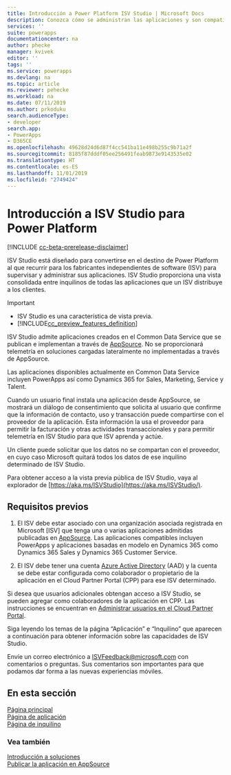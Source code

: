```yaml
---
title: Introducción a Power Platform ISV Studio | Microsoft Docs
description: Conozca cómo se administran las aplicaciones y son compatibles a través del portal de ISV Studio.
services: ''
suite: powerapps
documentationcenter: na
author: phecke
manager: kvivek
editor: ''
tags: ''
ms.service: powerapps
ms.devlang: na
ms.topic: article
ms.reviewer: pehecke
ms.workload: na
ms.date: 07/11/2019
ms.author: prkoduku
search.audienceType:
- developer
search.app:
- PowerApps
- D365CE
ms.openlocfilehash: 49628d24d6d87f4cc541ba11e498b255c9b71a2f
ms.sourcegitcommit: 8185f87dddf05ee256491feab9873e9143535e02
ms.translationtype: HT
ms.contentlocale: es-ES
ms.lasthandoff: 11/01/2019
ms.locfileid: "2749424"
---
```

# <a name="introduction-to-isv-studio-for-the-power-platform"></a>Introducción a ISV Studio para Power Platform

[!INCLUDE [cc-beta-prerelease-disclaimer](../../includes/cc-beta-prerelease-disclaimer.md)]

ISV Studio está diseñado para convertirse en el destino de Power Platform al que recurrir para los fabricantes independientes de software (ISV) para supervisar y administrar sus aplicaciones. ISV Studio proporciona una vista consolidada entre inquilinos de todas las aplicaciones que un ISV distribuye a los clientes.

> [!IMPORTANT]
>
> - ISV Studio es una característica de vista previa.
> - [!INCLUDE[cc_preview_features_definition](../../includes/cc-preview-features-definition.md)]

ISV Studio admite aplicaciones creados en el Common Data Service que se publican e implementan a través de [AppSource](https://appsource.microsoft.com/). No se proporcionará telemetría en soluciones cargadas lateralmente no implementadas a través de AppSource.

Las aplicaciones disponibles actualmente en Common Data Service incluyen PowerApps así como Dynamics 365 for Sales, Marketing, Service y Talent.

Cuando un usuario final instala una aplicación desde AppSource, se mostrará un diálogo de consentimiento que solicita al usuario que confirme que la información de contacto, uso y transacción puede compartirse con el proveedor de la aplicación. Esta información la usa el proveedor para permitir la facturación y otras actividades transaccionales y para permitir telemetría en ISV Studio para que ISV aprenda y actúe.

Un cliente puede solicitar que los datos no se compartan con el proveedor, en cuyo caso Microsoft quitará todos los datos de ese inquilino determinado de ISV Studio.

Para obtener acceso a la vista previa pública de ISV Studio, vaya al explorador de [https://aka.ms/ISVStudio](https://aka.ms/ISVStudio/).

## <a name="pre-requisites"></a>Requisitos previos

1. El ISV debe estar asociado con una organización asociada registrada en Microsoft [ISV] que tenga una o varias aplicaciones admitidas publicadas en [AppSource](https://appsource.microsoft.com/). Las aplicaciones compatibles incluyen PowerApps y aplicaciones basadas en modelo en Dynamics 365 como Dynamics 365 Sales y Dynamics 365 Customer Service.

2. El ISV debe tener una cuenta [Azure Active Directory](https://azure.microsoft.com/services/active-directory/) (AAD) y la cuenta se debe estar configurada como colaborador o propietario de la aplicación en el Cloud Partner Portal (CPP) para ese ISV determinado.

Si desea que usuarios adicionales obtengan acceso a ISV Studio, se pueden agregar como colaboradores de la aplicación en CPP.  Las instrucciones se encuentran en [Administrar usuarios en el Cloud Partner Portal](https://docs.microsoft.com/azure/marketplace/cloud-partner-portal-orig/cloud-partner-portal-manage-users).

Siga leyendo los temas de la página “Aplicación” e “Inquilino” que aparecen a continuación para obtener información sobre las capacidades de ISV Studio.

Envíe un correo electrónico a [ISVFeedback@microsoft.com](mailto:ISVFeedback@microsoft.com) con comentarios o preguntas. Sus comentarios son importantes para que podamos dar forma a las nuevas experiencias móviles.

## <a name="in-this-section"></a>En esta sección

[Página principal](isv-app-management-homepage.md)  
[Página de aplicación](isv-app-management-apppage.md)  
[Página de inquilino](isv-app-management-tenantpage.md)

### <a name="see-also"></a>Vea también

[Introducción a soluciones](introduction-solutions.md)  
[Publicar la aplicación en AppSource](publish-app-appsource.md)
